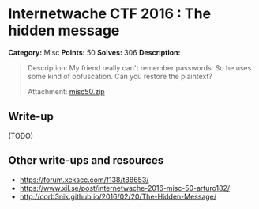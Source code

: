 # Internetwache CTF 2016 : The hidden message

**Category:** Misc
**Points:** 50
**Solves:** 306
**Description:**

> Description: My friend really can't remember passwords. So he uses some kind of obfuscation. Can you restore the plaintext?
> 
> 
> Attachment: [misc50.zip](./misc50.zip)


## Write-up

(TODO)

## Other write-ups and resources

* <https://forum.xeksec.com/f138/t88653/>
* <https://www.xil.se/post/internetwache-2016-misc-50-arturo182/>
* <http://corb3nik.github.io/2016/02/20/The-Hidden-Message/>
